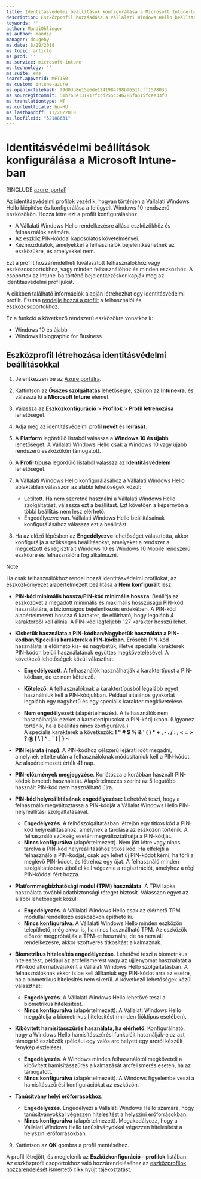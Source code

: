 ```yaml
---
title: Identitásvédelmi beállítások konfigurálása a Microsoft Intune-ban – Azure | Microsoft Docs
description: Eszközprofil hozzáadása a Vállalati Windows Hello beállításainak megadásához a Windows 10 rendszerű eszközökön a Microsoft Intune-ban
keywords: ''
author: MandiOhlinger
ms.author: mandia
manager: dougeby
ms.date: 8/29/2018
ms.topic: article
ms.prod: ''
ms.service: microsoft-intune
ms.technology: ''
ms.suite: ems
search.appverid: MET150
ms.custom: intune-azure
ms.openlocfilehash: f9d0db8e15e6de1241984f98bf651fcff1578033
ms.sourcegitcommit: 51b763e131917fccd255c346286fa515fcee33f0
ms.translationtype: MT
ms.contentlocale: hu-HU
ms.lasthandoff: 11/20/2018
ms.locfileid: "52188631"
---
```

# <a name="configure-identity-protection-settings-in-microsoft-intune"></a>Identitásvédelmi beállítások konfigurálása a Microsoft Intune-ban

[!INCLUDE [azure_portal](./includes/azure_portal.md)]

Az identitásvédelmi profilok vezérlik, hogyan történjen a Vállalati Windows Hello kiépítése és konfigurálása a felügyelt Windows 10 rendszerű eszközökön. Hozza létre ezt a profilt konfiguráláshoz:  
* A Vállalati Windows Hello rendelkezésre állása eszközökhöz és felhasználók számára.
* Az eszköz PIN-kóddal kapcsolatos követelményei.
* Kézmozdulatok, amelyekkel a felhasználók bejelentkezhetnek az eszközükre, és amelyekkel nem.  

 Ezt a profilt hozzárendelheti kiválasztott felhasználókhoz vagy eszközcsoportokhoz, vagy minden felhasználóhoz és minden eszközhöz. A csoportok az Intune-ba történő bejelentkezéskor kapják meg az identitásvédelmi profiljukat.    

A cikkben található információk alapján létrehozhat egy identitásvédelmi profilt. Ezután [rendelje hozzá a profilt](device-profile-assign.md) a felhasználói és eszközcsoportokhoz.

Ez a funkció a következő rendszerű eszközökre vonatkozik:  
- Windows 10 és újabb
- Windows Holographic for Business  

## <a name="create-a-device-profile-with-identity-protection-settings"></a>Eszközprofil létrehozása identitásvédelmi beállításokkal

1. Jelentkezzen be az [Azure portálra](https://portal.azure.com).
2. Kattintson az **Összes szolgáltatás** lehetőségre, szűrjön az **Intune-ra**, és válassza ki a **Microsoft Intune** elemet.
3. Válassza az **Eszközkonfiguráció** > **Profilok** > **Profil létrehozása** lehetőséget.
4. Adja meg az identitásvédelmi profil **nevét** és **leírását**.
5. A **Platform** legördülő listából válassza a **Windows 10 és újabb** lehetőséget. A Vállalati Windows Hello csak a Windows 10 vagy újabb rendszerű eszközökön támogatott.
6. A **Profil típusa** legördülő listából válassza az **Identitásvédelem** lehetőséget.
7. A Vállalati Windows Hello konfigurálásához a Vállalati Windows Hello ablaktáblán válasszon az alábbi lehetőségek közül:
    * Letiltott. Ha nem szeretné használni a Vállalati Windows Hello szolgáltatást, válassza ezt a beállítást. Ezt követően a képernyőn a többi beállítás nem lesz elérhető.
    * Engedélyezve van. Vállalati Windows Hello beállításainak konfigurálásához válassza ezt a beállítást.  

8. Ha az előző lépésben az **Engedélyezve** lehetőséget választotta, akkor konfigurálja a szükséges beállításokat, amelyeket a rendszer a megcélzott és regisztrált Windows 10 és Windows 10 Mobile rendszerű eszközre és felhasználóra fog alkalmazni.

> [!NOTE]
> Ha csak felhasználókhoz rendel hozzá identitásvédelmi profilokat, az eszközkörnyezet alapértelmezett beállítása a **Nem konfigurált** lesz.  

   - **PIN-kód minimális hossza**/**PIN-kód minimális hossza**. Beállítja az eszközöket a megadott minimális és maximális hosszúságú PIN-kód használatára, a biztonságos bejelentkezés érdekében. A PIN-kód alapértelmezett hossza 6 karakter, de előírható, hogy legalább 4 karakterből kell állnia. A PIN-kód legfeljebb 127 karakter hosszú lehet.  

   - **Kisbetűk használata a PIN-kódban**/**Nagybetűk használata a PIN-kódban**/**Speciális karakterek a PIN-kódban**. Erősebb PIN-kód használata is előírható kis- és nagybetűk, illetve speciális karakterek PIN-kódon belüli használatának együttes megkövetelésével. A következő lehetőségek közül választhat:

     - **Engedélyezett**. A felhasználók használhatják a karaktertípust a PIN-kódban, de ez nem kötelező.

     - **Kötelező**. A felhasználóknak a karaktertípusból legalább egyet használniuk kell a PIN-kódjukban. Például általános gyakorlat legalább egy nagybetű és egy speciális karakter megkövetelése.

     - **Nem engedélyezett** (alapértelmezés). A felhasználók nem használhatják ezeket a karaktertípusokat a PIN-kódjukban. (Ugyanez történik, ha a beállítás nincs konfigurálva.)<br>A speciális karakterek a következők: **! " # $ % &amp; ' ( ) &#42; + , - . / : ; &lt; = &gt; ? @ [ \ ] ^ _ &#96; { &#124; } ~**

   - **PIN lejárata (nap)**. A PIN-kódhoz célszerű lejárati időt megadni, amelynek eltelte után a felhasználóknak módosítaniuk kell a PIN-kódot. Az alapértelmezett érték 41 nap.

   - **PIN-előzmények megjegyzése**. Korlátozza a korábban használt PIN-kódok ismételt használatát. Alapértelmezés szerint az 5 legutóbb használt PIN-kód nem használható újra.  
   - **PIN-kód helyreállításának engedélyezése:** Lehetővé teszi, hogy a felhasználó megváltoztassa a PIN-kódját a Vállalat Windows Hello PIN-helyreállítási szolgáltatásával. 
       - **Engedélyezés**. A felhőszolgáltatásban létrejön egy titkos kód a PIN-kód helyreállításához, amelynek a tárolása az eszközön történik. A felhasználó szükség esetén megváltoztathatja a PIN-kódját.  
       - **Nincs konfigurálva** (alapértelmezett). Nem jött létre vagy nincs tárolva a PIN-kód helyreállításához titkos kód. Ha elfelejti a felhasználó a PIN-kódját, csak úgy lehet új PIN-kódot kérni, ha törli a meglévő PIN-kódot, és létrehoz egy újat. A felhasználó minden szolgáltatásban újból el kell végeznie a regisztrációt, amelyhez a régi PIN-kóddal fért hozzá.  
   
   - **Platformmegbízhatósági modul (TPM) használata**. A TPM lapka használata további adatbiztonsági réteget biztosít. Válasszon egyet az alábbi lehetőségek közül:  
     - **Engedélyezés**. A Vállalati Windows Hello csak az elérhető TPM modullal rendelkező eszközökön építhető ki.
     - **Nincs konfigurálva**. A Vállalati Windows Hello minden eszközön telepíthető, még akkor is, ha nincs használható TPM. Az eszközök először megpróbálják a TPM-et használni, de ha nem áll rendelkezésre, akkor szoftveres titkosítást alkalmaznak.  

   - **Biometrikus hitelesítés engedélyezése**. Lehetővé teszi a biometrikus hitelesítést, például az arcfelismerést vagy az ujjlenyomat használatát a PIN-kód alternatívájaként a Vállalati Windows Hello szolgáltatásban. A felhasználóknak ekkor is be kell állítaniuk egy PIN-kódot arra az esetre, ha a biometrikus hitelesítés nem sikerül. A következő lehetőségek közül választhat:

     - **Engedélyezés**. A Vállalati Windows Hello lehetővé teszi a biometrikus hitelesítést.
     - **Nincs konfigurálva** (alapértelmezett). A Vállalati Windows Hello meggátolja a biometrikus hitelesítést (minden fióktípus esetében).

   - **Kibővített hamisításszűrés használata, ha elérhető**. Konfigurálható, hogy a Windows Hello hamisításszűrési funkcióit használják-e az azt támogató eszközök (például egy valós arc helyett egy arcról készült fénykép észlelése).
       - **Engedélyezés**. A Windows minden felhasználótól megköveteli a kibővített hamisításszűrés alkalmazását arcfelismerés esetén, ha az támogatott.  
       - **Nincs konfigurálva** (alapértelmezett). A Windows figyelembe veszi a hamisításszűrési konfigurációkat az eszközön.

   - **Tanúsítvány helyi erőforrásokhoz**. 
       - **Engedélyezés**. Engedélyezi a Vállalati Windows Hello számára, hogy tanúsítványokkal végezzen hitelesítést a helyszíni erőforrásokban.
       - **Nincs konfigurálva** (alapértelmezett). Megakadályozz, hogy a Vállalati Windows Hello tanúsítványokkal végezzen hitelesítést a helyszíni erőforrásokban.  
9. Kattintson az **OK** gombra a profil mentéséhez.  

A profil létrejött, és megjelenik az **Eszközkonfiguráció – profilok** listában. Az eszközprofil csoportokhoz való hozzárendeléséhez az [eszközprofilok hozzárendelését](device-profile-assign.md) ismertető cikk nyújt tájékoztatást.  

<!--  Removing image as part of design review; retaining source until we known the disposition.

## Example of device restriction settings

In this high-level example, you'll create a device restriction policy that blocks the use of the built-in camera app on Android devices.

![How to disable the camera on Android devices](./media/disable-android-camera.png)

-->
